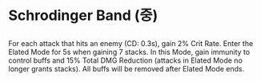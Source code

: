 # Schrodinger Band (중)

##

For each attack that hits an enemy (CD: 0.3s), gain 2% Crit Rate. Enter the Elated Mode for 5s when gaining 7 stacks. In this Mode, gain immunity to control buffs and 15% Total DMG Reduction (attacks in Elated Mode no longer grants stacks). All buffs will be removed after Elated Mode ends.
